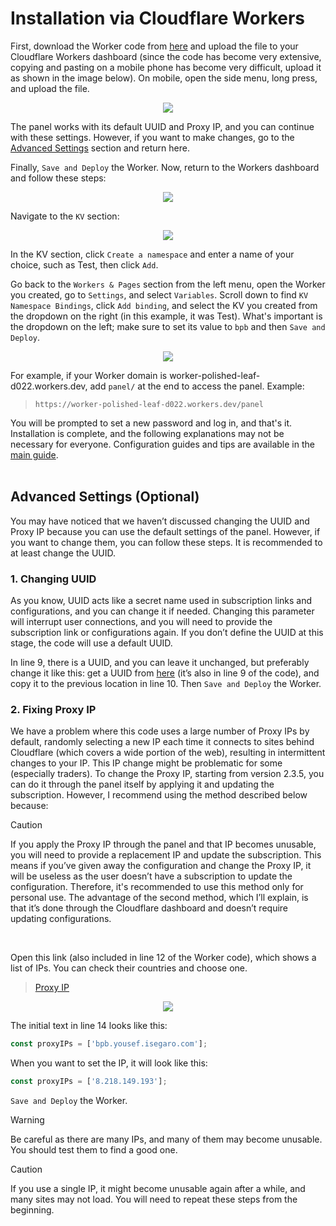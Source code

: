 # Installation via Cloudflare Workers

First, download the Worker code from [here](https://github.com/bia-pain-bache/BPB-Worker-Panel/releases/latest/download/worker.js) and upload the file to your Cloudflare Workers dashboard (since the code has become very extensive, copying and pasting on a mobile phone has become very difficult, upload it as shown in the image below). On mobile, open the side menu, long press, and upload the file.

<p align="center">
  <img src="assets/images/Worker_mobile_upload.jpg">
</p>

The panel works with its default UUID and Proxy IP, and you can continue with these settings. However, if you want to make changes, go to the [Advanced Settings](#advanced-settings-optional) section and return here.

Finally, `Save and Deploy` the Worker.
Now, return to the Workers dashboard and follow these steps:

<p align="center">
  <img src="assets/images/Navigate_worker_dash.jpg">
</p>

Navigate to the `KV` section:

<p align="center">
  <img src="assets/images/Nav_dash_kv.jpg">
</p>

In the KV section, click `Create a namespace` and enter a name of your choice, such as Test, then click `Add`.

Go back to the `Workers & Pages` section from the left menu, open the Worker you created, go to `Settings`, and select `Variables`. Scroll down to find `KV Namespace Bindings`, click `Add binding`, and select the KV you created from the dropdown on the right (in this example, it was Test). What's important is the dropdown on the left; make sure to set its value to `bpb` and then `Save and Deploy`.

<p align="center">
  <img src="assets/images/Bind_kv.jpg">
</p>

For example, if your Worker domain is worker-polished-leaf-d022.workers.dev, add `panel/` at the end to access the panel. Example:

>`https://worker-polished-leaf-d022.workers.dev/panel`

You will be prompted to set a new password and log in, and that's it. Installation is complete, and the following explanations may not be necessary for everyone. Configuration guides and tips are available in the [main guide](configuration_fa.md).
<br><br>

## Advanced Settings (Optional)
You may have noticed that we haven’t discussed changing the UUID and Proxy IP because you can use the default settings of the panel. However, if you want to change them, you can follow these steps. It is recommended to at least change the UUID.

### 1. Changing UUID
As you know, UUID acts like a secret name used in subscription links and configurations, and you can change it if needed. Changing this parameter will interrupt user connections, and you will need to provide the subscription link or configurations again. If you don’t define the UUID at this stage, the code will use a default UUID.

In line 9, there is a UUID, and you can leave it unchanged, but preferably change it like this: get a UUID from [here](https://www.uuidgenerator.net/) (it’s also in line 9 of the code), and copy it to the previous location in line 10. Then `Save and Deploy` the Worker.

### 2. Fixing Proxy IP

We have a problem where this code uses a large number of Proxy IPs by default, randomly selecting a new IP each time it connects to sites behind Cloudflare (which covers a wide portion of the web), resulting in intermittent changes to your IP. This IP change might be problematic for some (especially traders). To change the Proxy IP, starting from version 2.3.5, you can do it through the panel itself by applying it and updating the subscription. However, I recommend using the method described below because:

> [!CAUTION]
> If you apply the Proxy IP through the panel and that IP becomes unusable, you will need to provide a replacement IP and update the subscription. This means if you’ve given away the configuration and change the Proxy IP, it will be useless as the user doesn’t have a subscription to update the configuration. Therefore, it's recommended to use this method only for personal use. The advantage of the second method, which I’ll explain, is that it’s done through the Cloudflare dashboard and doesn’t require updating configurations.

<br>

Open this link (also included in line 12 of the Worker code), which shows a list of IPs. You can check their countries and choose one.

>[Proxy IP](https://www.nslookup.io/domains/bpb.yousef.isegaro.com/dns-records/)

<p align="center">
  <img src="assets/images/Proxy_ips.jpg">
</p>

The initial text in line 14 looks like this:

```javascript
const proxyIPs = ['bpb.yousef.isegaro.com'];
```

When you want to set the IP, it will look like this:
```javascript
const proxyIPs = ['8.218.149.193'];
```

`Save and Deploy` the Worker.
> [!WARNING]
> Be careful as there are many IPs, and many of them may become unusable. You should test them to find a good one.

> [!CAUTION]
> If you use a single IP, it might become unusable again after a while, and many sites may not load. You will need to repeat these steps from the beginning.
